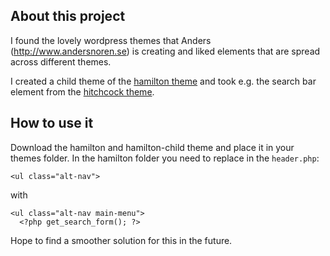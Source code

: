 ## About this project
I found the lovely wordpress themes that Anders (http://www.andersnoren.se) is creating and liked elements that are spread across different themes.

I created a child theme of the [hamilton theme](http://www.andersnoren.se/teman/hamilton-wordpress-theme/) and took e.g. the search bar element from the [hitchcock theme](http://www.andersnoren.se/teman/hitchcock-wordpress-theme/).

## How to use it
Download the hamilton and hamilton-child theme and place it in your themes folder.
In the hamilton folder you need to replace in the ```header.php```:



```
<ul class="alt-nav">
```

with

```
<ul class="alt-nav main-menu">
  <?php get_search_form(); ?>
```

Hope to find a smoother solution for this in the future.
